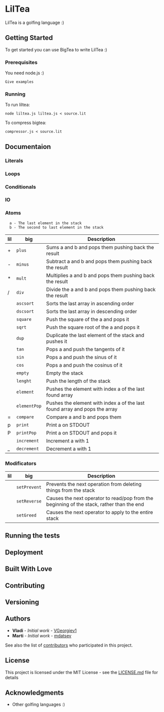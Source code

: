 # LilTea

LilTea is a golfing language :)

## Getting Started

To get started you can use BigTea to write LilTea :)

### Prerequisites

You need node.js :)

```
Give examples
```

### Running

To run liltea:

```
node liltea.js liltea.js < source.lit
```

To compress bigtea:

```
compressor.js < source.lit
```

## Documentaion

### Literals
### Loops
### Conditionals
### IO
### Atoms
```
  a - The last element in the stack
  b - The second to last element in the stack  
```

| lil | big        | Description                                                                           |
|-----|------------|---------------------------------------------------------------------------------------|
| +   | `plus`      | Sums a and b  and pops them pushing back the result                                  |
| -   | `minus`      | Subtract a and b and pops them pushing back the result                              |
| *   | `mult`       | Multiplies a and b and pops them pushing back the result                            |
| /   | `div`        | Divide the a and b and pops them pushing back the result                            |
|     | `ascsort`    | Sorts the last array in ascending order                                             |
|     | `dscsort`    | Sorts the last array in descending order                                            |
|     | `square`     | Push the square of the a and pops it                                                |
|     | `sqrt`       | Push the square root of the a and pops it                                           |
|     | `dup`        | Duplicate the last element of the stack and pushes it                               |
|     | `tan`        | Pops a and push the tangents of it                                                  |
|     | `sin`        | Pops a and push the sinus of it                                                     |
|     | `cos`        | Pops a and push the cosinus of it                                                   |
|     | `empty`      | Empty the stack                                                                     |
|     | `lenght`     | Push the length of the stack                                                        |
|     | `element`    | Pushes the element with index a of the last found array                             |
|     | `elementPop` | Pushes the element with index a of the last found array and pops the array          |
| =   | `compare`    | Compare a and b and pops them                                                       |
| p   | `print`      | Print a on STDOUT                                                                   |
| P   | `printPop`   | Print a on STDOUT and pops it                                                       |
|     | `increment`  | Increment a with 1                                                                  |
| _   | `decrement` | Decrement a with 1                                                                   |


### Modificators

| lil | big        | Description                                                                                 |
|-----|------------|---------------------------------------------------------------------------------------------|
|     | `setPrevent` | Prevents the next operation from deleting things from the stack                           |
|     | `setReverse` | Causes the next operator to read/pop from the beginning of the stack, rather than the end |
|     | `setGreed`   | Causes the next operator to apply to the entire stack                                     |


## Running the tests
## Deployment
## Built With Love
## Contributing
## Versioning 

## Authors

* **Vladi** - *Initial work* - [VGeorgiev1](https://github.com/VGeorgiev1)
* **Marti** - *Initial work* - [mdatsev](https://github.com/mdatsev)

See also the list of [contributors](https://github.com/your/project/contributors) who participated in this project.

## License

This project is licensed under the MIT License - see the [LICENSE.md](LICENSE.md) file for details

## Acknowledgments

* Other golfing languages :)